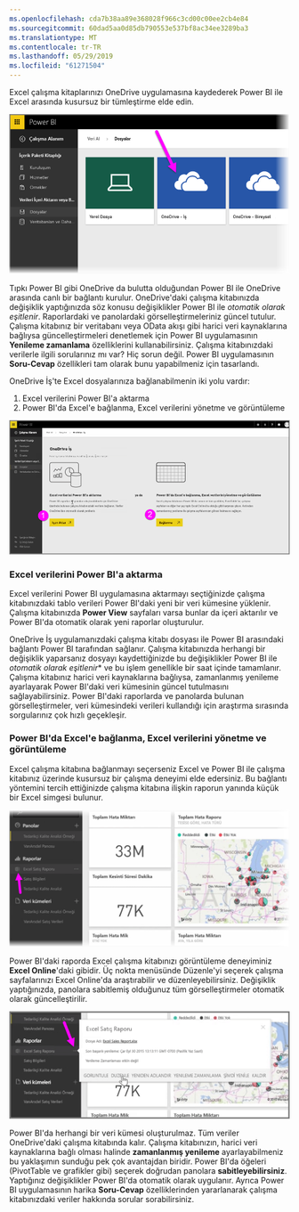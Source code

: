 ```yaml
---
ms.openlocfilehash: cda7b38aa89e368028f966c3cd00c00ee2cb4e84
ms.sourcegitcommit: 60dad5aa0d85db790553e537bf8ac34ee3289ba3
ms.translationtype: MT
ms.contentlocale: tr-TR
ms.lasthandoff: 05/29/2019
ms.locfileid: "61271504"
---
```

Excel çalışma kitaplarınızı OneDrive uygulamasına kaydederek Power BI ile Excel arasında kusursuz bir tümleştirme elde edin.

![](media/5-4-connect-onedrive-for-business/5-4_1.png)

Tıpkı Power BI gibi OneDrive da bulutta olduğundan Power BI ile OneDrive arasında canlı bir bağlantı kurulur. OneDrive'daki çalışma kitabınızda değişiklik yaptığınızda söz konusu değişiklikler Power BI ile *otomatik olarak eşitlenir*. Raporlardaki ve panolardaki görselleştirmeleriniz güncel tutulur. Çalışma kitabınız bir veritabanı veya OData akışı gibi harici veri kaynaklarına bağlıysa güncelleştirmeleri denetlemek için Power BI uygulamasının **Yenileme zamanlama** özelliklerini kullanabilirsiniz. Çalışma kitabınızdaki verilerle ilgili sorularınız mı var? Hiç sorun değil. Power BI uygulamasının **Soru-Cevap** özellikleri tam olarak bunu yapabilmeniz için tasarlandı.

OneDrive İş'te Excel dosyalarınıza bağlanabilmenin iki yolu vardır:

1. Excel verilerini Power BI'a aktarma
2. Power BI'da Excel'e bağlanma, Excel verilerini yönetme ve görüntüleme

![](media/5-4-connect-onedrive-for-business/5-4_3.png)

### <a name="import-excel-data-into-power-bi"></a>Excel verilerini Power BI'a aktarma
Excel verilerini Power BI uygulamasına aktarmayı seçtiğinizde çalışma kitabınızdaki tablo verileri Power BI'daki yeni bir veri kümesine yüklenir. Çalışma kitabınızda **Power View** sayfaları varsa bunlar da içeri aktarılır ve Power BI'da otomatik olarak yeni raporlar oluşturulur.

OneDrive İş uygulamanızdaki çalışma kitabı dosyası ile Power BI arasındaki bağlantı Power BI tarafından sağlanır. Çalışma kitabınızda herhangi bir değişiklik yaparsanız dosyayı kaydettiğinizde bu değişiklikler Power BI ile *otomatik olarak eşitlenir** ve bu işlem genellikle bir saat içinde tamamlanır. Çalışma kitabınız harici veri kaynaklarına bağlıysa, zamanlanmış yenileme ayarlayarak Power BI'daki veri kümesinin güncel tutulmasını sağlayabilirsiniz. Power BI'daki raporlarda ve panolarda bulunan görselleştirmeler, veri kümesindeki verileri kullandığı için araştırma sırasında sorgularınız çok hızlı geçekleşir.

### <a name="connect-manage-and-view-excel-in-power-bi"></a>Power BI'da Excel'e bağlanma, Excel verilerini yönetme ve görüntüleme
Excel çalışma kitabına bağlanmayı seçerseniz Excel ve Power BI ile çalışma kitabınız üzerinde kusursuz bir çalışma deneyimi elde edersiniz. Bu bağlantı yöntemini tercih ettiğinizde çalışma kitabına ilişkin raporun yanında küçük bir Excel simgesi bulunur.

![](media/5-4-connect-onedrive-for-business/5-4_4.png)

Power BI'daki raporda Excel çalışma kitabınızı görüntüleme deneyiminiz **Excel Online**'daki gibidir. Üç nokta menüsünde Düzenle'yi seçerek çalışma sayfalarınızı Excel Online'da araştırabilir ve düzenleyebilirsiniz. Değişiklik yaptığınızda, panolara sabitlemiş olduğunuz tüm görselleştirmeler otomatik olarak güncelleştirilir.

![](media/5-4-connect-onedrive-for-business/5-4_5.png)

Power BI'da herhangi bir veri kümesi oluşturulmaz. Tüm veriler OneDrive'daki çalışma kitabında kalır. Çalışma kitabınızın, harici veri kaynaklarına bağlı olması halinde **zamanlanmış yenileme** ayarlayabilmeniz bu yaklaşımın sunduğu pek çok avantajdan biridir. Power BI'da öğeleri (PivotTable ve grafikler gibi) seçerek doğrudan panolara **sabitleyebilirsiniz**. Yaptığınız değişiklikler Power BI'da otomatik olarak uygulanır. Ayrıca Power BI uygulamasının harika **Soru-Cevap** özelliklerinden yararlanarak çalışma kitabınızdaki veriler hakkında sorular sorabilirsiniz.  

